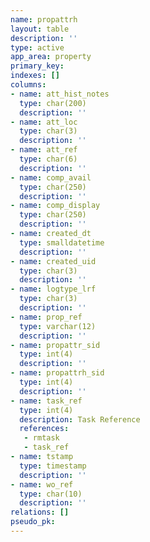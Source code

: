 ```yaml
---
name: propattrh
layout: table
description: ''
type: active
app_area: property
primary_key: 
indexes: []
columns:
- name: att_hist_notes
  type: char(200)
  description: ''
- name: att_loc
  type: char(3)
  description: ''
- name: att_ref
  type: char(6)
  description: ''
- name: comp_avail
  type: char(250)
  description: ''
- name: comp_display
  type: char(250)
  description: ''
- name: created_dt
  type: smalldatetime
  description: ''
- name: created_uid
  type: char(3)
  description: ''
- name: logtype_lrf
  type: char(3)
  description: ''
- name: prop_ref
  type: varchar(12)
  description: ''
- name: propattr_sid
  type: int(4)
  description: ''
- name: propattrh_sid
  type: int(4)
  description: ''
- name: task_ref
  type: int(4)
  description: Task Reference
  references:
   - rmtask
   - task_ref
- name: tstamp
  type: timestamp
  description: ''
- name: wo_ref
  type: char(10)
  description: ''
relations: []
pseudo_pk: 
---
```


